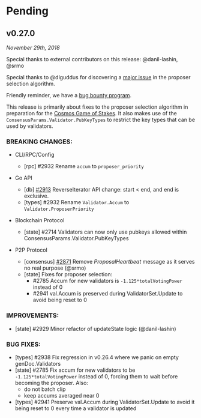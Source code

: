 # Pending

## v0.27.0

*November 29th, 2018*

Special thanks to external contributors on this release:
@danil-lashin, @srmo

Special thanks to @dlguddus for discovering a [major
issue](https://github.com/tendermint/tendermint/issues/2718#issuecomment-440888677)
in the proposer selection algorithm.

Friendly reminder, we have a [bug bounty
program](https://hackerone.com/tendermint).

This release is primarily about fixes to the proposer selection algorithm
in preparation for the [Cosmos Game of
Stakes](https://blog.cosmos.network/the-game-of-stakes-is-open-for-registration-83a404746ee6).
It also makes use of the `ConsensusParams.Validator.PubKeyTypes` to restrict the
key types that can be used by validators.

### BREAKING CHANGES:

* CLI/RPC/Config
  - [rpc] \#2932 Rename `accum` to `proposer_priority`

* Go API
  - [db] [\#2913](https://github.com/tendermint/tendermint/pull/2913)
    ReverseIterator API change: start < end, and end is exclusive.
  - [types] \#2932 Rename `Validator.Accum` to `Validator.ProposerPriority`

* Blockchain Protocol
  - [state] \#2714 Validators can now only use pubkeys allowed within
    ConsensusParams.Validator.PubKeyTypes

* P2P Protocol
  - [consensus] [\#2871](https://github.com/tendermint/tendermint/issues/2871)
    Remove *ProposalHeartbeat* message as it serves no real purpose (@srmo)
  - [state] Fixes for proposer selection:
    - \#2785 Accum for new validators is `-1.125*totalVotingPower` instead of 0
    - \#2941 val.Accum is preserved during ValidatorSet.Update to avoid being
      reset to 0

### IMPROVEMENTS:

- [state] \#2929 Minor refactor of updateState logic (@danil-lashin)

### BUG FIXES:

- [types] \#2938 Fix regression in v0.26.4 where we panic on empty
  genDoc.Validators
- [state] \#2785 Fix accum for new validators to be `-1.125*totalVotingPower`
  instead of 0, forcing them to wait before becoming the proposer. Also:
    - do not batch clip
    - keep accums averaged near 0
- [types] \#2941 Preserve val.Accum during ValidatorSet.Update to avoid it being
  reset to 0 every time a validator is updated
